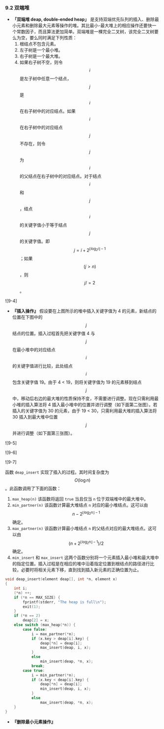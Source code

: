 ### 9.2 双端堆

- **「双端堆 deap, double-ended heap」** 是支持双端优先队列的插入、删除最小元素和删除最大元素等操作的堆。其比最小-最大堆上的相应操作还要快一个常数因子，而且算法更加简单。双端堆是一棵完全二叉树，该完全二叉树要么为空，要么同时满足下列性质：
  1. 根结点不包含元素。
  2. 左子树是一个最小堆。
  3. 右子树是一个最大堆。
  4. 如果右子树不空，则令 $$i$$ 是左子树中任意一个结点，$$j$$ 是 $$i$$ 在右子树中的对应结点。如果 $$i$$ 在右子树中的对应结点 $$j$$ 不存在，则令 $$j$$ 为 $$i$$ 的父结点在右子树中的对应结点。对于结点 $$i$$ 和 $$j$$，结点 $$i$$ 的关键字值小于等于结点 $$j$$ 的关键字值。即 $$j = i + 2^{\lfloor \log_2i\rfloor -1}$$；如果 $$(j > n)$$，则 $$j /= 2$$。

![9-4]

- **『插入操作』** 假设要在上图所示的堆中插入关键字值为 4 的元素，新结点的位置在下图中的 $$j$$ 结点的位置。插入过程首先把关键字值 4 与 $$j$$ 在最小堆中的对应结点 $$i$$ 的关键字值进行比较，此处结点 $$i$$ 包含关键字值 19。由于 4 < 19，则将关键字值为 19 的元素移到结点 $$j$$ 中，移动后右边的最大堆的性质保持不变，不需要进行调整。现在只需利用最小堆的插入算法将 4 插入最小堆中的位置并进行调整（如下面第二张图）。若插入的关键字值为 30 的元素，由于 19 < 30，只需利用最大堆的插入算法将 30 插入到最大堆中位置 $$j$$ 并进行调整（如下面第三张图）。

![9-5]

![9-6]

![9-7]

函数 `deap_insert` 实现了插入的过程。其时间复杂度为 $$O(\log n)$$。此函数调用了下面的函数：

1. `max_heap(n)` 该函数将返回 `true` 当且仅当 `n` 位于双端堆中的最大堆中。
2. `min_partner(n)` 该函数计算最大堆结点 `n` 对应的最小堆结点。这可以由 $$n-2^{\lfloor \log_2n\rfloor -1}$$ 确定。
3. `max_partner(n)` 该函数计算最小堆结点 `n` 的父结点对应的最大堆结点。这可以由 $$(n+2^{\lfloor \log_2n\rfloor -1})/2$$ 确定。
4. `min_insert` 和 `max_insert` 这两个函数分别将一个元素插入最小堆和最大堆中的指定位置。插入过程是在相应的堆中沿着指定位置到根结点的路径进行比较，必要时将相关元素下移，直到找到插入新元素的正确位置为止。

```c++
void deap_insert(element deap[], int *n, element x)
{
    int i;
    (*n) ++;
    if (*n == MAX_SIZE) {
        fprintf(stderr, "The heap is full\n");
        exit(1);
    }
    if (*n == 2)
        deap[2] = x;
    else switch (max_heap(*n)) {
        case false:
            i = max_partner(*n);
            if (x.key > deap[i].key) {
                deap[*n] = deap[i];
                max_insert(deap, i, x);
            }
            else
                min_insert(deap, *n, x);
            break;
        case true:
            i = min_partner(*n);
            if (x.key < deap[i].key) {
                deap[*n] = deap[i];
                min_insert(deap, i, x);
            }
            else
                max_insert(deap, *n, x);
    }
}
```

- **『删除最小元素操作』** 
